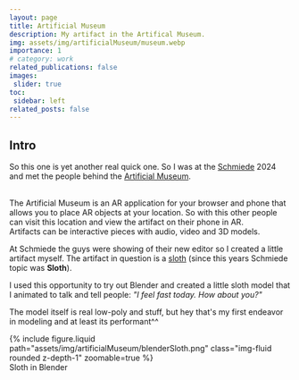 ```yaml
---
layout: page
title: Artificial Museum
description: My artifact in the Artifical Museum.
img: assets/img/artificialMuseum/museum.webp
importance: 1
# category: work
related_publications: false
images:
 slider: true
toc:
 sidebar: left
related_posts: false
---
```


## Intro


So this one is yet another real quick one. So I was at the <a href = "https://schmiedehallein.com/">Schmiede</a> 2024 and met the people behind the <a href = "https://artificialmuseum.com/list/#2/52.49/13.37">Artificial Museum</a>.

<br/>
The Artificial Museum is an AR application for your browser and phone that allows you to place AR objects at your location. So with this other people can visit this location and view the artifact on their phone in AR. 
<br/>
Artifacts can be interactive pieces with audio, video and 3D models.

At Schmiede the guys were showing of their new editor so I created a little artifact myself. The artifact in question is a <a href = "https://artificialmuseum.com/eu/at/hallein/schmiede/slothtime/#18/47.68452/13.094">sloth</a> (since this years Schmiede topic was **Sloth**). 

I used this opportunity to try out Blender and created a little sloth model that I animated to talk and tell people: *"I feel fast today. How about you?"*

The model itself is real low-poly and stuff, but hey that's my first endeavor in modeling and at least its performant^^

<div class="row mt-3">
    <div class="col-sm mt-3 mt-md-0">
        {% include figure.liquid path="assets/img/artificialMuseum/blenderSloth.png" class="img-fluid rounded z-depth-1" zoomable=true %}
    </div>
</div>
<div class="caption">
    Sloth in Blender
</div>
